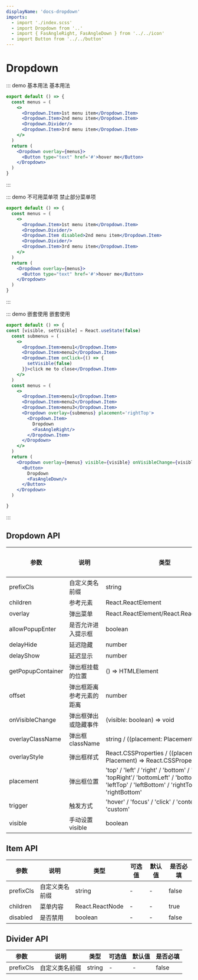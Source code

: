 ```yaml
---
displayName: 'docs-dropdown'
imports:
  - import './index.scss'
  - import Dropdown from '..'
  - import { FasAngleRight, FasAngleDown } from '../../icon'
  - import Button from '../../button'
---
```

# Dropdown

::: demo 基本用法
基本用法

```jsx
export default () => {
  const menus = (
    <>
      <Dropdown.Item>1st menu item</Dropdown.Item>
      <Dropdown.Item>2nd menu item</Dropdown.Item>
      <Dropdown.Divider/>
      <Dropdown.Item>3rd menu item</Dropdown.Item>
    </>
  )
  return (
    <Dropdown overlay={menus}>
      <Button type="text" href='#'>hover me</Button>
    </Dropdown>
  )
}
```

:::

::: demo 不可用菜单项
禁止部分菜单项

```jsx
export default () => {
  const menus = (
    <>
      <Dropdown.Item>1st menu item</Dropdown.Item>
      <Dropdown.Divider/>
      <Dropdown.Item disabled>2nd menu item</Dropdown.Item>
      <Dropdown.Divider/>
      <Dropdown.Item>3rd menu item</Dropdown.Item>
    </>
  )
  return (
    <Dropdown overlay={menus}>
      <Button type="text" href='#'>hover me</Button>
    </Dropdown>
  )
}
```

:::

::: demo 嵌套使用
嵌套使用

```jsx
export default () => {
const [visible, setVisible] = React.useState(false)
  const submenus = (
    <>
      <Dropdown.Item>menu1</Dropdown.Item>
      <Dropdown.Item>menu2</Dropdown.Item>
      <Dropdown.Item onClick={() => {
        setVisible(false)
      }}>click me to close</Dropdown.Item>
    </>
  )
  const menus = (
    <>
      <Dropdown.Item>menu1</Dropdown.Item>
      <Dropdown.Item>menu2</Dropdown.Item>
      <Dropdown.Item>menu3</Dropdown.Item>
      <Dropdown overlay={submenus} placement='rightTop'>
        <Dropdown.Item>
          Dropdown
          <FasAngleRight/>
        </Dropdown.Item>
      </Dropdown>
    </>
  )
  return (
    <Dropdown overlay={menus} visible={visible} onVisibleChange={visible => setVisible(visible)}>
      <Button>
        Dropdown
        <FasAngleDown/>
      </Button>
    </Dropdown>
  )

}
```

:::

## Dropdown API

| 参数   | 说明                                       | 类型            | 可选值 | 默认值 | 是否必填
| ------ | ------------------------------------------ | --------------- | ------ | ------ | --- |
| prefixCls | 自定义类名前缀            | string  | -  | -| false|
| children | 参考元素            | React.ReactElement  | -  | -| true|
| overlay | 弹出菜单            | React.ReactElement/React.ReactElement[]  | -  | -| true|
| allowPopupEnter | 是否允许进入提示框            | boolean  | -  | true | false|
| delayHide | 延迟隐藏            | number  | -  | 0 | false|
| delayShow | 延迟显示            | number  | -  | 0 | false|
| getPopupContainer | 弹出框挂载的位置            | () => HTMLElement  | -  | ()=>document.body | false|
| offset | 弹出框距离参考元素的距离            | number  | -  | - | false|
| onVisibleChange | 弹出框弹出或隐藏事件            | (visible: boolean) => void  | -  | - | false|
| overlayClassName | 弹出框className            | string / ((placement: Placement) => string)  | -  | - | false|
| overlayStyle | 弹出框样式           | React.CSSProperties / ((placement: Placement) => React.CSSProperties)  | -  | - | false|
| placement | 弹出框位置           |  'top' / 'left' / 'right' / 'bottom' / 'topLeft' / 'topRight'/ 'bottomLeft' / 'bottomRight' / 'leftTop' / 'leftBottom' / 'rightTop' / 'rightBottom'  | -  | 'bottom' | false|
| trigger | 触发方式           | 'hover' / 'focus' / 'click' / 'contextMenu' / 'custom'  | -  | 'hover' | false|
| visible | 手动设置visible           | boolean  | -  | - | false|

## Item API

| 参数   | 说明                                       | 类型            | 可选值 | 默认值 | 是否必填
| ------ | ------------------------------------------ | --------------- | ------ | ------ | --- |
| prefixCls | 自定义类名前缀            | string  | -  | -| false|
| children | 菜单内容            | React.ReactNode | -  | -| true|
| disabled | 是否禁用            | boolean  | -  | -| false|

## Divider API

| 参数   | 说明                                       | 类型            | 可选值 | 默认值 | 是否必填
| ------ | ------------------------------------------ | --------------- | ------ | ------ | --- |
| prefixCls | 自定义类名前缀            | string  | -  | -| false|
